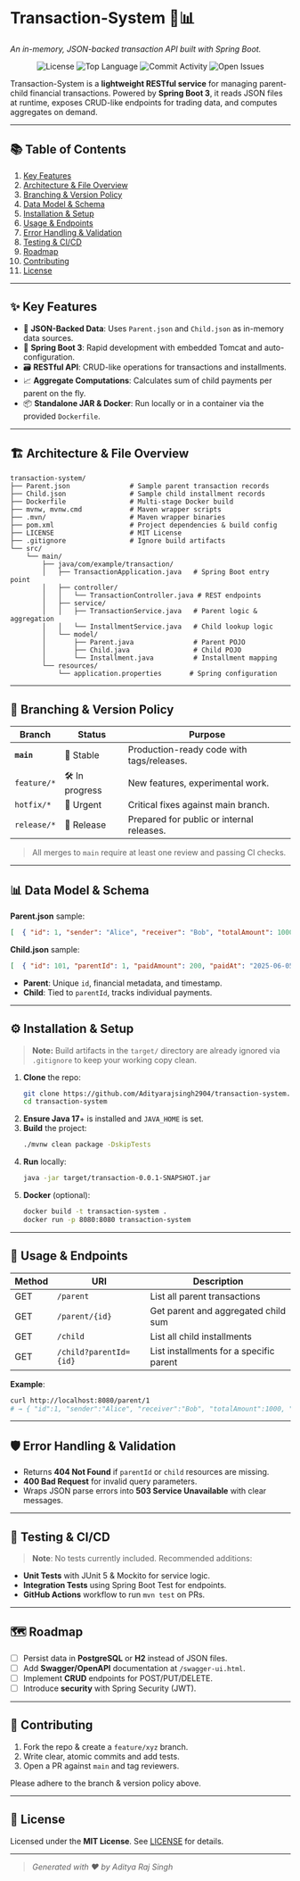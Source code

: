 # Transaction-System 🏦📊

*An in-memory, JSON-backed transaction API built with Spring Boot.*

<p align="center">
  <img src="https://img.shields.io/github/license/Adityarajsingh2904/transaction-system" alt="License">
  <img src="https://img.shields.io/github/languages/top/Adityarajsingh2904/transaction-system" alt="Top Language">
  <img src="https://img.shields.io/github/commit-activity/m/Adityarajsingh2904/transaction-system" alt="Commit Activity">
  <img src="https://img.shields.io/github/issues/Adityarajsingh2904/transaction-system" alt="Open Issues">
</p>

Transaction-System is a **lightweight RESTful service** for managing parent-child financial transactions. Powered by **Spring Boot 3**, it reads JSON files at runtime, exposes CRUD-like endpoints for trading data, and computes aggregates on demand.

---

## 📚 Table of Contents
1. [Key Features](#-key-features)
2. [Architecture & File Overview](#-architecture--file-overview)
3. [Branching & Version Policy](#-branching--version-policy)
4. [Data Model & Schema](#-data-model--schema)
5. [Installation & Setup](#-installation--setup)
6. [Usage & Endpoints](#-usage--endpoints)
7. [Error Handling & Validation](#-error-handling--validation)
8. [Testing & CI/CD](#-testing--ci-cd)
9. [Roadmap](#-roadmap)
10. [Contributing](#-contributing)
11. [License](#-license)

---

## ✨ Key Features
- 🔄 **JSON-Backed Data**: Uses `Parent.json` and `Child.json` as in-memory data sources.
- 🚀 **Spring Boot 3**: Rapid development with embedded Tomcat and auto-configuration.
- 🗃️ **RESTful API**: CRUD-like operations for transactions and installments.
- 📈 **Aggregate Computations**: Calculates sum of child payments per parent on the fly.
- 📦 **Standalone JAR & Docker**: Run locally or in a container via the provided `Dockerfile`.

---

## 🏗 Architecture & File Overview
```
transaction-system/
├── Parent.json               # Sample parent transaction records
├── Child.json                # Sample child installment records
├── Dockerfile                # Multi-stage Docker build
├── mvnw, mvnw.cmd            # Maven wrapper scripts
├── .mvn/                     # Maven wrapper binaries
├── pom.xml                   # Project dependencies & build config
├── LICENSE                   # MIT License
├── .gitignore                # Ignore build artifacts
└── src/
    └── main/
        ├── java/com/example/transaction/
        │   ├── TransactionApplication.java   # Spring Boot entry point
        │   ├── controller/
        │   │   └── TransactionController.java # REST endpoints
        │   ├── service/
        │   │   ├── TransactionService.java   # Parent logic & aggregation
        │   │   └── InstallmentService.java   # Child lookup logic
        │   └── model/
        │       ├── Parent.java               # Parent POJO
        │       ├── Child.java                # Child POJO
        │       └── Installment.java          # Installment mapping
        └── resources/
            └── application.properties       # Spring configuration
```

---

## 🌳 Branching & Version Policy
| Branch          | Status      | Purpose                                    |
|-----------------|-------------|--------------------------------------------|
| **`main`**      | 🔵 Stable    | Production-ready code with tags/releases.  |
| `feature/*`     | 🛠️ In progress | New features, experimental work.          |
| `hotfix/*`      | 🚨 Urgent    | Critical fixes against main branch.       |
| `release/*`     | 🚀 Release   | Prepared for public or internal releases. |

> All merges to `main` require at least one review and passing CI checks.

---

## 📊 Data Model & Schema
**Parent.json** sample:
```json
[  { "id": 1, "sender": "Alice", "receiver": "Bob", "totalAmount": 1000, "createdAt": "2025-06-01T12:00:00" },  ...]
```
**Child.json** sample:
```json
[  { "id": 101, "parentId": 1, "paidAmount": 200, "paidAt": "2025-06-05T09:30:00" },  ...]
```
- **Parent**: Unique `id`, financial metadata, and timestamp.
- **Child**: Tied to `parentId`, tracks individual payments.

---

## ⚙️ Installation & Setup

> **Note:** Build artifacts in the `target/` directory are already ignored via `.gitignore` to keep your working copy clean.

1. **Clone** the repo:
   ```bash
   git clone https://github.com/Adityarajsingh2904/transaction-system.git
   cd transaction-system
   ```
2. **Ensure Java 17**+ is installed and `JAVA_HOME` is set.
3. **Build** the project:
   ```bash
   ./mvnw clean package -DskipTests
   ```
4. **Run** locally:
   ```bash
   java -jar target/transaction-0.0.1-SNAPSHOT.jar
   ```
5. **Docker** (optional):
   ```bash
   docker build -t transaction-system .
   docker run -p 8080:8080 transaction-system
   ```

---

## 🚀 Usage & Endpoints
| Method | URI                       | Description                                    |
|--------|---------------------------|------------------------------------------------|
| GET    | `/parent`                 | List all parent transactions                   |
| GET    | `/parent/{id}`            | Get parent and aggregated child sum            |
| GET    | `/child`                  | List all child installments                    |
| GET    | `/child?parentId={id}`    | List installments for a specific parent        |

**Example**:
```bash
curl http://localhost:8080/parent/1
# → { "id":1, "sender":"Alice", "receiver":"Bob", "totalAmount":1000, "sumPaid":200 }
```

---

## 🛡️ Error Handling & Validation
- Returns **404 Not Found** if `parentId` or `child` resources are missing.
- **400 Bad Request** for invalid query parameters.
- Wraps JSON parse errors into **503 Service Unavailable** with clear messages.

---

## 🔧 Testing & CI/CD
> **Note**: No tests currently included. Recommended additions:
- **Unit Tests** with JUnit 5 & Mockito for service logic.
- **Integration Tests** using Spring Boot Test for endpoints.
- **GitHub Actions** workflow to run `mvn test` on PRs.

---

## 🗺️ Roadmap
- [ ] Persist data in **PostgreSQL** or **H2** instead of JSON files.
- [ ] Add **Swagger/OpenAPI** documentation at `/swagger-ui.html`.
- [ ] Implement **CRUD** endpoints for POST/PUT/DELETE.
- [ ] Introduce **security** with Spring Security (JWT).

---

## 🤝 Contributing
1. Fork the repo & create a `feature/xyz` branch.
2. Write clear, atomic commits and add tests.
3. Open a PR against `main` and tag reviewers.

Please adhere to the branch & version policy above.

---

## 📄 License
Licensed under the **MIT License**. See [LICENSE](LICENSE) for details.

---

> _Generated with ❤️ by Aditya Raj Singh_